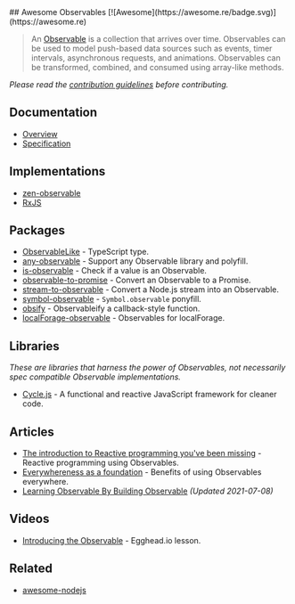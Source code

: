 <div class="github-widget" data-repo="sindresorhus/awesome-observables"></div>
<script async src="https://pagead2.googlesyndication.com/pagead/js/adsbygoogle.js"></script><ins class="adsbygoogle" style="display:block" data-ad-client="ca-pub-6890694312814945" data-ad-slot="5473692530" data-ad-format="auto"  data-full-width-responsive="true"></ins><script>(adsbygoogle = window.adsbygoogle || []).push({});</script>
## Awesome Observables [![Awesome](https://awesome.re/badge.svg)](https://awesome.re)

> An [Observable](https://github.com/zenparsing/es-observable) is a collection that arrives over time. Observables can be used to model push-based data sources such as events, timer intervals, asynchronous requests, and animations. Observables can be transformed, combined, and consumed using array-like methods.

*Please read the [contribution guidelines](https://github.com/sindresorhus/awesome-observables/blob/master/contributing.md) before contributing.*



## Documentation

- [Overview](https://github.com/tc39/proposal-observable)
- [Specification](https://tc39.github.io/proposal-observable/)

## Implementations

- [zen-observable](https://github.com/zenparsing/zen-observable)
- [RxJS](https://github.com/ReactiveX/RxJS)

## Packages

- [ObservableLike](https://github.com/sindresorhus/type-fest/blob/main/source/observable-like.d.ts) - TypeScript type.
- [any-observable](https://github.com/sindresorhus/any-observable) - Support any Observable library and polyfill.
- [is-observable](https://github.com/sindresorhus/is-observable) - Check if a value is an Observable.
- [observable-to-promise](https://github.com/sindresorhus/observable-to-promise) - Convert an Observable to a Promise.
- [stream-to-observable](https://github.com/jamestalmage/stream-to-observable) - Convert a Node.js stream into an Observable.
- [symbol-observable](https://github.com/blesh/symbol-observable) - `Symbol.observable` ponyfill.
- [obsify](https://github.com/samverschueren/obsify) - Observableify a callback-style function.
- [localForage-observable](https://github.com/thgreasi/localForage-observable) - Observables for localForage.

## Libraries

*These are libraries that harness the power of Observables, not necessarily spec compatible Observable implementations.*

- [Cycle.js](http://cycle.js.org) - A functional and reactive JavaScript framework for cleaner code.

## Articles

- [The introduction to Reactive programming you've been missing](https://gist.github.com/staltz/868e7e9bc2a7b8c1f754) - Reactive programming using Observables.
- [Everywhereness as a foundation](http://staltz.com/everywhereness-as-a-foundation.html) - Benefits of using Observables everywhere.
- [Learning Observable By Building Observable](https://benlesh.com/posts/learning-observable-by-building-observable/) *(Updated 2021-07-08)*

## Videos

- [Introducing the Observable](https://egghead.io/lessons/javascript-introducing-the-observable) - Egghead.io lesson.

## Related

- [awesome-nodejs](https://github.com/sindresorhus/awesome-nodejs)
